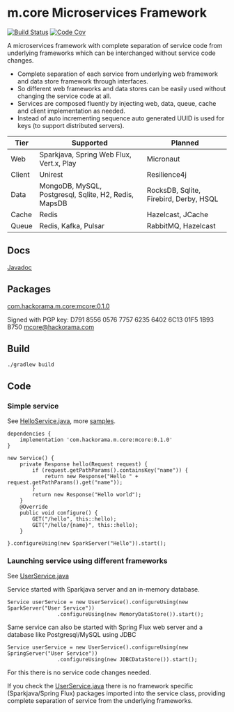# m.core Microservices Framework

[![Build Status](https://travis-ci.org/hackorama/mcore.svg?branch=master)](https://travis-ci.org/hackorama/mcore)
[![Code Cov](https://codecov.io/gh/hackorama/mcore/branch/master/graph/badge.svg)](https://codecov.io/gh/hackorama/mcore)

A microservices framework with complete separation of service code from underlying frameworks which can be interchanged without service code changes.

- Complete separation of each service from underlying web framework and data store framework through interfaces.
- So different web frameworks and data stores can be easily used without changing the service code at all.
- Services are composed fluently by injecting web, data, queue, cache and client implementation as needed.
- Instead of auto incrementing sequence auto generated UUID is used for keys (to support distributed servers).

| Tier | Supported | Planned |
| --- | --- | --- |
| Web | Sparkjava, Spring Web Flux, Vert.x, Play | Micronaut |
| Client | Unirest | Resilience4j |
| Data | MongoDB, MySQL, Postgresql, Sqlite, H2, Redis, MapsDB  | RocksDB, Sqlite, Firebird, Derby, HSQL |
| Cache | Redis | Hazelcast, JCache |
| Queue | Redis, Kafka, Pulsar | RabbitMQ, Hazelcast |

## Docs

[Javadoc](https://www.javadoc.io/doc/com.hackorama.m.core/mcore/0.1.0)

## Packages

[com.hackorama.m.core:mcore:0.1.0](https://search.maven.org/artifact/com.hackorama.m.core/mcore/0.1.0/jar)

Signed with PGP key: D791 8556 0576 7757 6235 6402 6C13 01F5 1B93 B750 mcore@hackorama.com

## Build

`./gradlew build`

## Code

### Simple service

See [HelloService.java](samples/src/main/java/m/core/samples/HelloService.java), more [samples](samples/src/main/java/m/core/samples).

```
dependencies {
    implementation 'com.hackorama.m.core:mcore:0.1.0'
}
```

```
new Service() {
    private Response hello(Request request) {
        if (request.getPathParams().containsKey("name")) {
            return new Response("Hello " + request.getPathParams().get("name"));
        }
        return new Response("Hello world");
    }
    @Override
    public void configure() {
        GET("/hello", this::hello);
        GET("/hello/{name}", this::hello);
    }

}.configureUsing(new SparkServer("Hello")).start();
```

### Launching service using different frameworks

See [UserService.java](samples/src/main/java/m/core/samples/UserService.java)

Service started with Sparkjava server and an in-memory database.

```
Service userService = new UserService().configureUsing(new SparkServer("User Service"))
                .configureUsing(new MemoryDataStore()).start();
```

Same service can also be started with Spring Flux web server and a database like Postgresql/MySQL using JDBC

```
Service userService = new UserService().configureUsing(new SpringServer("User Service"))
                .configureUsing(new JDBCDataStore()).start();
```

For this there is no service code changes needed.

If you check the [UserService.java](samples/src/main/java/m/core/samples/UserService.java) there is no framework specific (Sparkjava/Spring Flux) packages imported into the service class, providing complete separation of service from the underlying frameworks.



